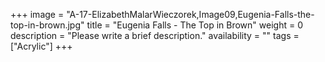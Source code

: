 +++
image = "A-17-ElizabethMalarWieczorek,Image09,Eugenia-Falls-the-top-in-brown.jpg"
title = "Eugenia Falls - The Top in Brown"
weight = 0
description = "Please write a brief description."
availability = ""
tags = ["Acrylic"]
+++
